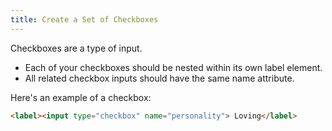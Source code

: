 ```yaml
---
title: Create a Set of Checkboxes
---
```

Checkboxes are a type of input.

*   Each of your checkboxes should be nested within its own label element.
*   All related checkbox inputs should have the same name attribute.

Here's an example of a checkbox:

```html
<label><input type="checkbox" name="personality"> Loving</label>
```